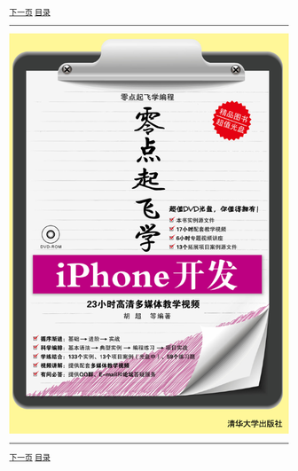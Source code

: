 [下一页](002.md) [目录](../README.md)

***

![001](../images/001.png)

***

[下一页](002.md) [目录](../README.md)
